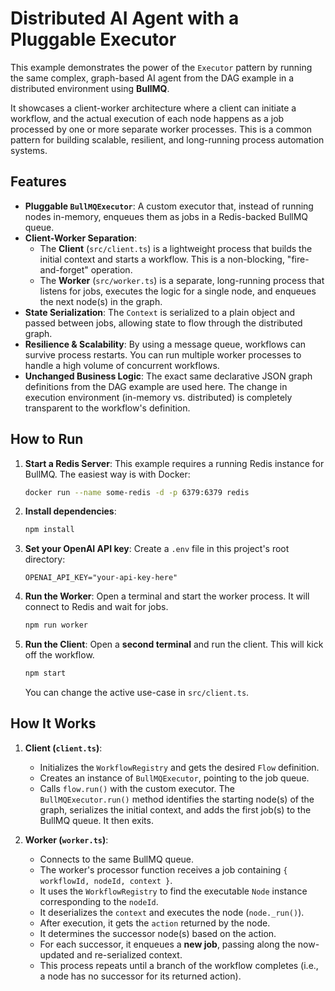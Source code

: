 # Distributed AI Agent with a Pluggable Executor

This example demonstrates the power of the `Executor` pattern by running the same complex, graph-based AI agent from the DAG example in a distributed environment using **BullMQ**.

It showcases a client-worker architecture where a client can initiate a workflow, and the actual execution of each node happens as a job processed by one or more separate worker processes. This is a common pattern for building scalable, resilient, and long-running process automation systems.

## Features

- **Pluggable `BullMQExecutor`**: A custom executor that, instead of running nodes in-memory, enqueues them as jobs in a Redis-backed BullMQ queue.
- **Client-Worker Separation**:
  - The **Client** (`src/client.ts`) is a lightweight process that builds the initial context and starts a workflow. This is a non-blocking, "fire-and-forget" operation.
  - The **Worker** (`src/worker.ts`) is a separate, long-running process that listens for jobs, executes the logic for a single node, and enqueues the next node(s) in the graph.
- **State Serialization**: The `Context` is serialized to a plain object and passed between jobs, allowing state to flow through the distributed graph.
- **Resilience & Scalability**: By using a message queue, workflows can survive process restarts. You can run multiple worker processes to handle a high volume of concurrent workflows.
- **Unchanged Business Logic**: The exact same declarative JSON graph definitions from the DAG example are used here. The change in execution environment (in-memory vs. distributed) is completely transparent to the workflow's definition.

## How to Run

1. **Start a Redis Server**: This example requires a running Redis instance for BullMQ. The easiest way is with Docker:

    ```bash
    docker run --name some-redis -d -p 6379:6379 redis
    ```

2. **Install dependencies**:

    ```bash
    npm install
    ```

3. **Set your OpenAI API key**:
    Create a `.env` file in this project's root directory:

    ```
    OPENAI_API_KEY="your-api-key-here"
    ```

4. **Run the Worker**: Open a terminal and start the worker process. It will connect to Redis and wait for jobs.

    ```bash
    npm run worker
    ```

5. **Run the Client**: Open a **second terminal** and run the client. This will kick off the workflow.

    ```bash
    npm start
    ```

    You can change the active use-case in `src/client.ts`.

## How It Works

1. **Client (`client.ts`)**:
    - Initializes the `WorkflowRegistry` and gets the desired `Flow` definition.
    - Creates an instance of `BullMQExecutor`, pointing to the job queue.
    - Calls `flow.run()` with the custom executor. The `BullMQExecutor.run()` method identifies the starting node(s) of the graph, serializes the initial context, and adds the first job(s) to the BullMQ queue. It then exits.

2. **Worker (`worker.ts`)**:
    - Connects to the same BullMQ queue.
    - The worker's processor function receives a job containing `{ workflowId, nodeId, context }`.
    - It uses the `WorkflowRegistry` to find the executable `Node` instance corresponding to the `nodeId`.
    - It deserializes the `context` and executes the node (`node._run()`).
    - After execution, it gets the `action` returned by the node.
    - It determines the successor node(s) based on the action.
    - For each successor, it enqueues a **new job**, passing along the now-updated and re-serialized context.
    - This process repeats until a branch of the workflow completes (i.e., a node has no successor for its returned action).
